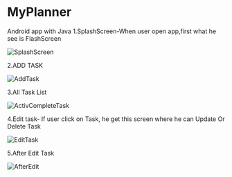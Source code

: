 # MyPlanner
Android app with Java
1.SplashScreen-When user open app,first what he see is FlashScreen

![SplashScreen](https://user-images.githubusercontent.com/82029922/154939454-c72c4b04-2c16-454b-85b7-c8a3593fde71.jpg)

2.ADD TASK

![AddTask](https://user-images.githubusercontent.com/82029922/154939515-02a28d57-8d1b-4e30-867b-e5fe7831e602.jpg)

3.All Task List

![ActivCompleteTask](https://user-images.githubusercontent.com/82029922/154939772-550a7f23-3547-4651-a769-1683d6cf7d69.jpg)

4.Edit task- If user click on Task, he get this screen where he can Update Or Delete Task

![EditTask](https://user-images.githubusercontent.com/82029922/154939956-9eb393c8-c0e3-403c-85af-5357c4a1c13e.jpg)


5.After Edit Task

![AfterEdit](https://user-images.githubusercontent.com/82029922/154940560-242a32b5-e46e-4543-814c-3d9fd36d3b85.jpg)



